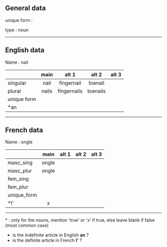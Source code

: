 ## General data

unique form :

type : noun

---

## English data

Name : nail

|             | main  |    alt 1    |  alt 2   | alt 3 |
| :---------- | :---: | :---------: | :------: | ----- |
| singular    | nail  | fingernail  | toenail  |       |
| plural      | nails | fingernails | toenails |       |
| unique form |       |             |          |       |
| \*an        |       |             |          |       |

---

## French data

Name : ongle

|             | main  | alt 1 | alt 2 | alt 3 |
| :---------- | :---: | :---: | :---: | :---: |
| masc_sing   | ongle |       |       |       |
| masc_plur   | ongle |       |       |       |
| fem_sing    |       |       |       |       |
| fem_plur    |       |       |       |       |
| unique_form |       |       |       |       |
| \*l'        |   x   |       |       |       |

---

\* : only for the nouns, mention 'true' or 'x' if true, else leave blank if false (most common case)

- is the indefinite article in English **an** ?
- is the definite article in French **l'** ?
